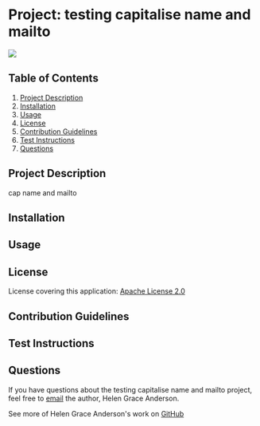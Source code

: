 # Project: testing capitalise name and mailto


[![](https://img.shields.io/badge/License-Apache%20License%202.0-brightgreen)](https://opensource.org/licenses/Apache-2.0)


## Table of Contents
1. [Project Description](#project-description)
2. [Installation](#installation)
3. [Usage](#usage)
4. [License](#license)
5. [Contribution Guidelines](#contribution-guidelines)
6. [Test Instructions](#test-instructions)
7. [Questions](#questions)

## Project Description 
cap name and mailto

## Installation


## Usage


## License
License covering this application: [Apache License 2.0](https://opensource.org/licenses/Apache-2.0)

## Contribution Guidelines

  
## Test Instructions


## Questions 

If you have questions about the testing capitalise name and mailto project, feel free to [email](mailto:helen.g.anderson@me.com) the author, Helen Grace Anderson.

See more of Helen Grace Anderson's work on [GitHub](https://github.com/grace-anderson)

  